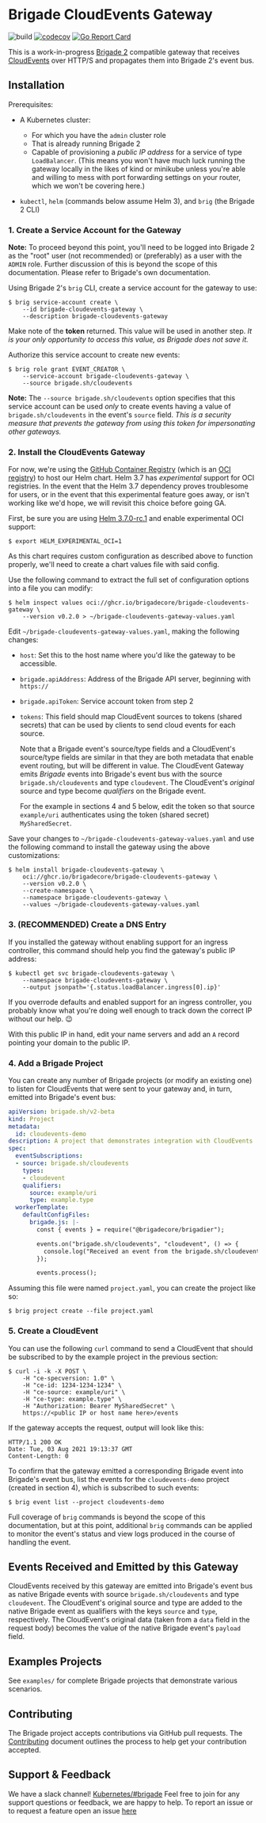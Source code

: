 # Brigade CloudEvents Gateway

![build](https://badgr.brigade2.io/v1/github/checks/brigadecore/brigade-cloudevents-gateway/badge.svg?appID=99005)
[![codecov](https://codecov.io/gh/brigadecore/brigade-cloudevents-gateway/branch/main/graph/badge.svg?token=PM7LG36RGY)](https://codecov.io/gh/brigadecore/brigade-cloudevents-gateway)
[![Go Report Card](https://goreportcard.com/badge/github.com/brigadecore/brigade-cloudevents-gateway)](https://goreportcard.com/report/github.com/brigadecore/brigade-cloudevents-gateway)

This is a work-in-progress
[Brigade 2](https://github.com/brigadecore/brigade/tree/v2)
compatible gateway that receives [CloudEvents](https://cloudevents.io/) over 
HTTP/S and propagates them into Brigade 2's event bus.

## Installation

Prerequisites:

* A Kubernetes cluster:
    * For which you have the `admin` cluster role
    * That is already running Brigade 2
    * Capable of provisioning a _public IP address_ for a service of type
      `LoadBalancer`. (This means you won't have much luck running the gateway
      locally in the likes of kind or minikube unless you're able and willing to
      mess with port forwarding settings on your router, which we won't be
      covering here.)

* `kubectl`, `helm` (commands below assume Helm 3), and `brig` (the Brigade 2
  CLI)

### 1. Create a Service Account for the Gateway

__Note:__ To proceed beyond this point, you'll need to be logged into Brigade 2
as the "root" user (not recommended) or (preferably) as a user with the `ADMIN`
role. Further discussion of this is beyond the scope of this documentation.
Please refer to Brigade's own documentation.

Using Brigade 2's `brig` CLI, create a service account for the gateway to use:

```console
$ brig service-account create \
    --id brigade-cloudevents-gateway \
    --description brigade-cloudevents-gateway
```

Make note of the __token__ returned. This value will be used in another step.
_It is your only opportunity to access this value, as Brigade does not save it._

Authorize this service account to create new events:

```console
$ brig role grant EVENT_CREATOR \
    --service-account brigade-cloudevents-gateway \
    --source brigade.sh/cloudevents
```

__Note:__ The `--source brigade.sh/cloudevents` option specifies that this
service account can be used _only_ to create events having a value of
`brigade.sh/cloudevents` in the event's `source` field. _This is a security
measure that prevents the gateway from using this token for impersonating other
gateways._

### 2. Install the CloudEvents Gateway

For now, we're using the [GitHub Container Registry](https://ghcr.io) (which is
an [OCI registry](https://helm.sh/docs/topics/registries/)) to host our Helm
chart. Helm 3.7 has _experimental_ support for OCI registries. In the event that
the Helm 3.7 dependency proves troublesome for users, or in the event that this
experimental feature goes away, or isn't working like we'd hope, we will revisit
this choice before going GA.

First, be sure you are using
[Helm 3.7.0-rc.1](https://github.com/helm/helm/releases/tag/v3.7.0-rc.1) and
enable experimental OCI support:

```console
$ export HELM_EXPERIMENTAL_OCI=1
```

As this chart requires custom configuration as described above to function
properly, we'll need to create a chart values file with said config.

Use the following command to extract the full set of configuration options into
a file you can modify:

```console
$ helm inspect values oci://ghcr.io/brigadecore/brigade-cloudevents-gateway \
    --version v0.2.0 > ~/brigade-cloudevents-gateway-values.yaml
```

Edit `~/brigade-cloudevents-gateway-values.yaml`, making the following changes:

* `host`: Set this to the host name where you'd like the gateway to be
  accessible.

* `brigade.apiAddress`: Address of the Brigade API server, beginning with
  `https://`

* `brigade.apiToken`: Service account token from step 2

* `tokens`: This field should map CloudEvent sources to tokens (shared secrets)
  that can be used by clients to send cloud events for each source.
  
  Note that a Brigade event's source/type fields and a CloudEvent's source/type
  fields are similar in that they are both metadata that enable event routing,
  but will be different in value. The CloudEvent Gateway emits _Brigade_ events
  into Brigade's event bus with the source `brigade.sh/cloudevents` and type
  `cloudevent`. The CloudEvent's _original_ source and type become _qualifiers_
  on the Brigade event.

  For the example in sections 4 and 5 below, edit the token so that source
  `example/uri` authenticates using the token (shared secret) `MySharedSecret`.

Save your changes to `~/brigade-cloudevents-gateway-values.yaml` and use the following command to install
the gateway using the above customizations:

```console
$ helm install brigade-cloudevents-gateway \
    oci://ghcr.io/brigadecore/brigade-cloudevents-gateway \
    --version v0.2.0 \
    --create-namespace \
    --namespace brigade-cloudevents-gateway \
    --values ~/brigade-cloudevents-gateway-values.yaml
```

### 3. (RECOMMENDED) Create a DNS Entry

If you installed the gateway without enabling support for an ingress controller,
this command should help you find the gateway's public IP address:

```console
$ kubectl get svc brigade-cloudevents-gateway \
    --namespace brigade-cloudevents-gateway \
    --output jsonpath='{.status.loadBalancer.ingress[0].ip}'
```

If you overrode defaults and enabled support for an ingress controller, you
probably know what you're doing well enough to track down the correct IP without
our help. 😉

With this public IP in hand, edit your name servers and add an `A` record
pointing your domain to the public IP.

### 4. Add a Brigade Project

You can create any number of Brigade projects (or modify an existing one) to
listen for CloudEvents that were sent to your gateway and, in turn, emitted into
Brigade's event bus:

```yaml
apiVersion: brigade.sh/v2-beta
kind: Project
metadata:
  id: cloudevents-demo
description: A project that demonstrates integration with CloudEvents
spec:
  eventSubscriptions:
  - source: brigade.sh/cloudevents
    types:
    - cloudevent
    qualifiers:
      source: example/uri
      type: example.type
  workerTemplate:
    defaultConfigFiles:
      brigade.js: |-
        const { events } = require("@brigadecore/brigadier");

        events.on("brigade.sh/cloudevents", "cloudevent", () => {
          console.log("Received an event from the brigade.sh/cloudevents gateway!");
        });

        events.process();
```

Assuming this file were named `project.yaml`, you can create the project like
so:

```console
$ brig project create --file project.yaml
```

### 5. Create a CloudEvent

You can use the following `curl` command to send a CloudEvent that should be
subscribed to by the example project in the previous section:

```console
$ curl -i -k -X POST \
    -H "ce-specversion: 1.0" \
    -H "ce-id: 1234-1234-1234" \
    -H "ce-source: example/uri" \
    -H "ce-type: example.type" \
    -H "Authorization: Bearer MySharedSecret" \
    https://<public IP or host name here>/events
```

If the gateway accepts the request, output will look like this:

```console
HTTP/1.1 200 OK
Date: Tue, 03 Aug 2021 19:13:37 GMT
Content-Length: 0
```

To confirm that the gateway emitted a corresponding Brigade event into Brigade's
event bus, list the events for the `cloudevents-demo` project (created in
section 4), which is subscribed to such events:

```console
$ brig event list --project cloudevents-demo
```

Full coverage of `brig` commands is beyond the scope of this documentation, but
at this point, additional `brig` commands can be applied to monitor the event's
status and view logs produced in the course of handling the event.

## Events Received and Emitted by this Gateway

CloudEvents received by this gateway are emitted into Brigade's event bus as
native Brigade events with source `brigade.sh/cloudevents` and type
`cloudevent`. The CloudEvent's original source and type are added to the native
Brigade event as qualifiers with the keys `source` and `type`, respectively. The
CloudEvent's original data (taken from a `data` field in the request body)
becomes the value of the native Brigade event's `payload` field.

## Examples Projects

See `examples/` for complete Brigade projects that demonstrate various
scenarios.

## Contributing

The Brigade project accepts contributions via GitHub pull requests. The
[Contributing](CONTRIBUTING.md) document outlines the process to help get your
contribution accepted.

## Support & Feedback

We have a slack channel!
[Kubernetes/#brigade](https://kubernetes.slack.com/messages/C87MF1RFD) Feel free
to join for any support questions or feedback, we are happy to help. To report
an issue or to request a feature open an issue
[here](https://github.com/brigadecore/brigade-cloudevents-gateway/issues)

